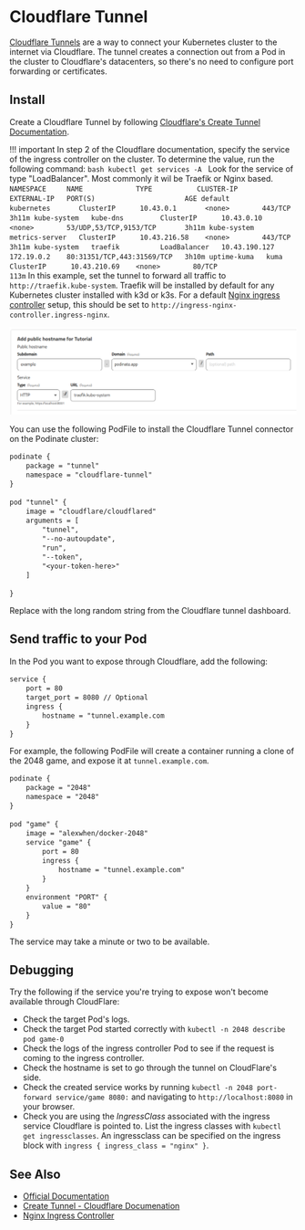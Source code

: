 # Cloudflare Tunnel
[Cloudflare Tunnels](https://developers.cloudflare.com/cloudflare-one/connections/connect-networks/) are a way to connect your Kubernetes cluster to the internet via Cloudflare. The tunnel creates a connection out from a Pod in the cluster to Cloudflare's datacenters, so there's no need to configure port forwarding or certificates. 

## Install
Create a Cloudflare Tunnel by following [Cloudflare's Create Tunnel Documentation](https://developers.cloudflare.com/cloudflare-one/connections/connect-networks/get-started/create-remote-tunnel/). 

!!! important
    In step 2 of the Cloudflare documentation, specify the service of the ingress controller on the cluster. To determine the value, run the following command:
    ```bash
    kubectl get services -A
    ```
    Look for the service of type "LoadBalancer". Most commonly it wil be Traefik or Nginx based.
    ```
    NAMESPACE     NAME             TYPE           CLUSTER-IP      EXTERNAL-IP   PORT(S)                      AGE
    default       kubernetes       ClusterIP      10.43.0.1       <none>        443/TCP                      3h11m
    kube-system   kube-dns         ClusterIP      10.43.0.10      <none>        53/UDP,53/TCP,9153/TCP       3h11m
    kube-system   metrics-server   ClusterIP      10.43.216.58    <none>        443/TCP                      3h11m
    kube-system   traefik          LoadBalancer   10.43.190.127   172.19.0.2    80:31351/TCP,443:31569/TCP   3h10m
    uptime-kuma   kuma             ClusterIP      10.43.210.69    <none>        80/TCP                       113m
    ```
    In this example, set the tunnel to forward all traffic to `http://traefik.kube-system`. Traefik will be installed by default for any Kubernetes cluster installed with k3d or k3s. For a default [Nginx ingress controller](../kubernetes/ingress.md) setup, this should be set to `http://ingress-nginx-controller.ingress-nginx`. 

![CloudFlare Tunnel Configuration](images/cf-tunnel-config.png)

You can use the following PodFile to install the Cloudflare Tunnel connector on the Podinate cluster:
```hcl
podinate {
    package = "tunnel"
    namespace = "cloudflare-tunnel"
}

pod "tunnel" {
    image = "cloudflare/cloudflared"
    arguments = [
        "tunnel",
        "--no-autoupdate",
        "run",
        "--token",
        "<your-token-here>"
    ]
    
}
```
Replace <your-token-here> with the long random string from the Cloudflare tunnel dashboard. 

## Send traffic to your Pod
In the Pod you want to expose through Cloudflare, add the following:
```hcl
service {
    port = 80
    target_port = 8080 // Optional
    ingress {
        hostname = "tunnel.example.com
    }
}
```
For example, the following PodFile will create a container running a clone of the 2048 game, and expose it at `tunnel.example.com`.
```hcl 
podinate {
    package = "2048"
    namespace = "2048"
}

pod "game" {
    image = "alexwhen/docker-2048"
    service "game" {
        port = 80
        ingress {
            hostname = "tunnel.example.com"
        }
    }
    environment "PORT" {
        value = "80"
    }
}
```
The service may take a minute or two to be available.

## Debugging
Try the following if the service you're trying to expose won't become available through CloudFlare:

- Check the target Pod's logs.
- Check the target Pod started correctly with `kubectl -n 2048 describe pod game-0`
- Check the logs of the ingress controller Pod to see if the request is coming to the ingress controller.
- Check the hostname is set to go through the tunnel on CloudFlare's side. 
- Check the created service works by running `kubectl -n 2048 port-forward service/game 8080:` and navigating to `http://localhost:8080` in your browser.
- Check you are using the *IngressClass* associated with the ingress service Cloudflare is pointed to. List the ingress classes with `kubectl get ingressclasses`. An ingressclass can be specified on the ingress block with `ingress { ingress_class = "nginx" }`.

## See Also
- [Official Documentation](https://developers.cloudflare.com/cloudflare-one/connections/connect-networks/)
- [Create Tunnel - Cloudflare Documenation](https://developers.cloudflare.com/cloudflare-one/connections/connect-networks/get-started/create-remote-tunnel/)
- [Nginx Ingress Controller](../kubernetes/ingress.md)